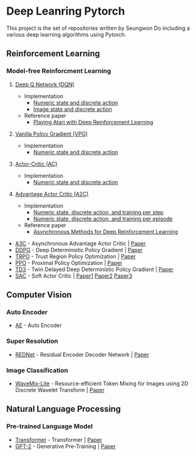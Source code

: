 # Deep Leanring Pytorch

This project is the set of repositories written by Seungwon Do including a various deep learning algorithms using Pytorch.

## Reinforcement Learning

### Model-free Reinforcment Learning
1. [Deep Q Network (DQN)](https://github.com/dodoseung/dqn-deep-q-network-pytorch)
	* Implementation
		* [Numeric state and discrete action](https://github.com/dodoseung/dqn-deep-q-network-pytorch/blob/main/dqn.py)
		* [Image state and discrete action](https://github.com/dodoseung/dqn-deep-q-network-pytorch/blob/main/dqn_image_input.py)
	* Reference paper
		* [Playing Atari with Deep Reinforcement Learning](https://arxiv.org/abs/1312.5602v1)

2. [Vanilla Policy Gradient (VPG)](https://github.com/dodoseung/vpg-vanilla-policy-gradient-pytorch)
	* Implementation
		* [Numeric state and discrete action](https://github.com/dodoseung/vpg-vanilla-policy-gradient-pytorch/blob/main/vpg.py)

3. [Actor-Critic (AC)](https://github.com/dodoseung/ac-actor-critic-pytorch)
	* Implementation
		* [Numeric state and discrete action](https://github.com/dodoseung/ac-actor-critic-pytorch/blob/main/ac.py)

4. [Advantage Actor Critic (A2C)](https://github.com/dodoseung/a2c-advantage-actor-critic-pytorch)
	* Implementation
		* [Numeric state, discrete action, and training per step](https://github.com/dodoseung/a2c-advantage-actor-critic-pytorch/blob/main/a2c.py)
		* [Numeric state, discrete action, and training per episode](https://github.com/dodoseung/a2c-advantage-actor-critic-pytorch/blob/main/a2c_per_epi.py)
	* Reference paper
		* [Asynchronous Methods for Deep Reinforcement Learning](https://arxiv.org/abs/1602.01783v2)

- [A3C](https://github.com/dodoseung/a3c-asynchronous-advantage-actor-critic-pytorch) - Asynchronous Advantage Actor Critic | [Paper](https://arxiv.org/abs/1602.01783v2)
- [DDPG](https://github.com/dodoseung/ddpg-deep-deterministic-policy-gradient-pytorch) - Deep Deterministic Policy Gradient | [Paper](https://arxiv.org/abs/1509.02971v6)
- [TRPO](https://github.com/dodoseung/trpo-trust-region-policy-optimization-pytorch) - Trust Region Policy Optimization | [Paper](https://arxiv.org/abs/1502.05477v5)
- [PPO](https://github.com/dodoseung/ppo-proximal-policy-optimization-pytorch) - Proximal Policy Optimization | [Paper](https://arxiv.org/abs/1707.06347v2)
- [TD3](https://github.com/dodoseung/td3-twin-delayed-deep-deterministic-policy-gradient-pytorch) - Twin Delayed Deep Deterministic Policy Gradient | [Paper](https://arxiv.org/abs/1802.09477v3)
- [SAC](https://github.com/dodoseung/sac-soft-actor-critic-pytorch) - Soft Actor Critic | [Paper1](https://arxiv.org/pdf/1801.01290v2.pdf) [Paper2](https://arxiv.org/abs/1812.05905) [Paper3](https://arxiv.org/abs/1910.07207)
<!--### Model-based Reinforcement Learning
To be implemented...
### Partially Observable Markov Decision Process
To be implemented...
### Inverse Reinforcement Learning
To be implemented...
### Multi-agent Reinforcement Learning
To be implemented...
### Meta Reinforcement Learning
To be implemented...
### Hierarchical Reinforcement Learning
To be implemented...
### Distributed Reinforcement Learning
To be implemented...
### Exploration
To be implemented-->

## Computer Vision
### Auto Encoder
- [AE](https://github.com/dodoseung/auto-encoder-pytorch) - Auto Encoder
### Super Resolution
- [REDNet](https://github.com/dodoseung/vpg-vanilla-policy-gradient-pytorch) - Residual Encoder Decoder Network | [Paper](https://arxiv.org/abs/1603.09056)
### Image Classification
- [WaveMix-Lite](https://github.com/dodoseung/wavemix-lite-pytorch) - Resource-efficient Token Mixing for Images using 2D Discrete Wavelet Transform | [Paper](https://arxiv.org/abs/2205.14375)

## Natural Language Processing
### Pre-trained Language Model
- [Transformer](https://github.com/dodoseung/transformer-pytorch) - Transformer | [Paper](https://arxiv.org/abs/1706.03762)
- [GPT-2](https://github.com/dodoseung/gpt2-generative-pre-training-2-pytorch) - Generative Pre-Training | [Paper](https://d4mucfpksywv.cloudfront.net/better-language-models/language_models_are_unsupervised_multitask_learners.pdf)
